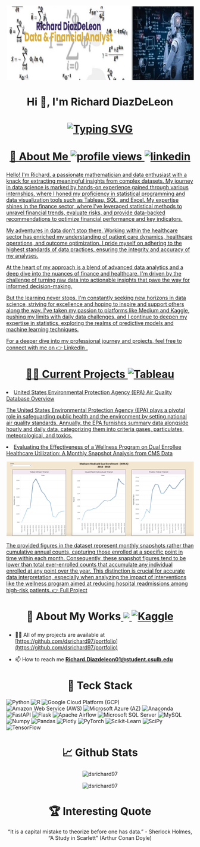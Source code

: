<img src="banner.png" width="840" height="200" allow="autoplay">
<h1 align="center">Hi 👋, I'm Richard DiazDeLeon </h1> 
<h1 align="center"> <a href="https://git.io/typing-svg"><img src="https://readme-typing-svg.herokuapp.com?font=Fira+Code&pause=1000&color=ED21F7&random=false&width=435&lines=Data+Analyst+%26+Statistican" alt="Typing SVG" /></h1>


<h1 align="center"> 🚀 About Me  <img height="26px" src="https://komarev.com/ghpvc/?username=dsrichard97&label=Profile%20views&color=7289d9&style=flat" alt="profile views" style="margin-bottom: 5px;" /><a href="https://www.linkedin.com/in/richard-d-740b2a24b/" target="_blank">
   <img height="26px" src="https://img.shields.io/badge/linkedin-%2300acee.png?color=0e76a8&style=flat&logo=linkedin&logoColor=white" alt="linkedin" style="margin-bottom: 5px;" />
   
</h1> 

Hello! I'm Richard, a passionate mathematician and data enthusiast with a knack for extracting meaningful insights from complex datasets. My journey in data science is marked by hands-on experience gained through various internships, where I honed my proficiency in statistical programming and data visualization tools such as Tableau, SQL, and Excel. My expertise shines in the finance sector, where I've leveraged statistical methods to unravel financial trends, evaluate risks, and provide data-backed recommendations to optimize financial performance and key indicators.

My adventures in data don't stop there. Working within the healthcare sector has enriched my understanding of patient care dynamics, healthcare operations, and outcome optimization. I pride myself on adhering to the highest standards of data practices, ensuring the integrity and accuracy of my analyses.

At the heart of my approach is a blend of advanced data analytics and a deep dive into the nuances of finance and healthcare. I'm driven by the challenge of turning raw data into actionable insights that pave the way for informed decision-making.

But the learning never stops. I'm constantly seeking new horizons in data science, striving for excellence and hoping to inspire and support others along the way. I've taken my passion to platforms like Medium and Kaggle, pushing my limits with daily data challenges, and I continue to deepen my expertise in statistics, exploring the realms of predictive models and machine learning techniques.

For a deeper dive into my professional journey and projects, feel free to connect with me on  👉 LinkedIn .


<h1 align="center"> 👨‍💻 Current Projects 
<a href="https://public.tableau.com/app/profile/richard.diazdeleon" target="_blank">
   <img height="26px" src="https://img.shields.io/badge/Tableau-E97627?style=for-the-badge&logo=Tableau&logoColor=white" alt="Tableau" style="margin-bottom: 5px;" />

   
</h1>
<li>
      United States Environmental Protection Agency (EPA) Air Quality Database Overview
      <p>
       The United States Environmental Protection Agency (EPA) plays a pivotal role in safeguarding public health and the environment by setting national air quality standards. Annually, the EPA furnishes summary data alongside hourly and daily data, categorizing them into criteria gases, particulates, meteorological, and toxics.
      </p>
   
<li>
      Evaluating the Effectiveness of a Wellness Program on Dual Enrollee Healthcare Utilization: A Monthly Snapshot Analysis from CMS Data
   
<p align="center">
  <img src="med1.png" width="600" height="200" allow="autoplay">
</p>

   <p>

The provided figures in the dataset represent monthly snapshots rather than cumulative annual counts, capturing those enrolled at a specific point in time within each month. Consequently, these snapshot figures tend to be lower than total ever-enrolled counts that accumulate any individual enrolled at any point over the year. This distinction is crucial for accurate data interpretation, especially when analyzing the impact of interventions like the wellness program aimed at reducing hospital readmissions among high-risk patients.  👉 [Full Project](https://github.com/dsrichard97/Medicare_Dual_Enroll) 
      </p>
      


<h1 align="center"> 📝 About My Works<a href="https://medium.com/@diazrichard98" target="_blank">
   <img height="26px" src="https://img.shields.io/badge/Medium-12100E?style=for-the-badge&logo=medium&logoColor=white alt="Medium" style="margin-bottom: 5px;" />
</a> <a href="https://www.kaggle.com/richarddiaz" target="_blank">
   <img height="26px" src="https://img.shields.io/badge/Kaggle-00CCFF?style=flat&logo=kaggle&logoColor=white" alt="Kaggle" style="margin-bottom: 5px;" />
</a> </h1>

- 👨‍💻 All of my projects are available at [https://github.com/dsrichard97/portfolio](https://github.com/dsrichard97/portfolio)

- 📫 How to reach me **Richard.Diazdeleon01@student.csulb.edu**

<h1 align="center"> 🤖 Teck Stack </h1>
<p>
    <img src="https://img.shields.io/badge/python-3670A0?style=plastic&logo=python&logoColor=ffdd54" title="Python">
    <img src="https://img.shields.io/badge/r-%23276DC3.svg?style=plastic&logo=r&logoColor=white" title="R">
    <img src="https://img.shields.io/badge/Google%20Cloud-%234285F4.svg?style=plastic&logo=google-cloud&logoColor=white" title="Google Cloud Platform (GCP)">
    <img src="https://img.shields.io/badge/AWS-%23FF9900.svg?style=plastic&logo=amazon-aws&logoColor=white" title="Amazon Web Service (AWS)">
    <img src="https://img.shields.io/badge/azure-%230072C6.svg?style=plastic&logo=azure-devops&logoColor=white" title="Microsoft Azure (AZ)">
    <img src="https://img.shields.io/badge/Anaconda-%2344A833.svg?style=plastic&logo=anaconda&logoColor=white" title="Anaconda">
    <img src="https://img.shields.io/badge/FastAPI-005571?style=plastic&logo=fastapi" title="FastAPI">
    <img src="https://img.shields.io/badge/flask-%23000.svg?style=plastic&logo=flask&logoColor=white" title="Flask">
    <img src="https://img.shields.io/badge/Apache%20Airflow-017CEE?style=plastic&logo=Apache%20Airflow&logoColor=white" title="Apache Airflow">
    <img src="https://img.shields.io/badge/Microsoft%20SQL%20Sever-CC2927?style=plastic&logo=microsoft%20sql%20server&logoColor=white" title="Microsoft SQL Server">
    <img src="https://img.shields.io/badge/mysql-%2300f.svg?style=plastic&logo=mysql&logoColor=white" title="MySQL">
    <img src="https://img.shields.io/badge/numpy-%23013243.svg?style=plastic&logo=numpy&logoColor=white" title="Numpy">
    <img src="https://img.shields.io/badge/pandas-%23150458.svg?style=plastic&logo=pandas&logoColor=white" title="Pandas">
    <img src="https://img.shields.io/badge/Plotly-%233F4F75.svg?style=plastic&logo=plotly&logoColor=white" title="Plotly">
    <img src="https://img.shields.io/badge/PyTorch-%23EE4C2C.svg?style=plastic&logo=PyTorch&logoColor=white" title="PyTorch">
    <img src="https://img.shields.io/badge/scikit--learn-%23F7931E.svg?style=plastic&logo=scikit-learn&logoColor=white" title="Scikit-Learn">
    <img src="https://img.shields.io/badge/SciPy-%230C55A5.svg?style=plastic&logo=scipy&logoColor=%white" title="SciPy">
    <img src="https://img.shields.io/badge/TensorFlow-%23FF6F00.svg?style=plastic&logo=TensorFlow&logoColor=white" title="TensorFlow">
  </p>


<h1 align="center"> 📈 Github Stats </h1>
<div align="center">
<p><img align="center" src="https://github-readme-stats.vercel.app/api/top-langs?username=dsrichard97&show_icons=true&locale=en&layout=compact" alt="dsrichard97" /></p>
<div align="center">
<p><img align="center" src="https://github-readme-streak-stats.herokuapp.com/?user=dsrichard97&" alt="dsrichard97" /></p>


<h1 align="center"> 🏆 Interesting Quote </h1>
“It is a capital mistake to theorize before one has data.” - Sherlock Holmes, “A Study in Scarlett” (Arthur Conan Doyle)


